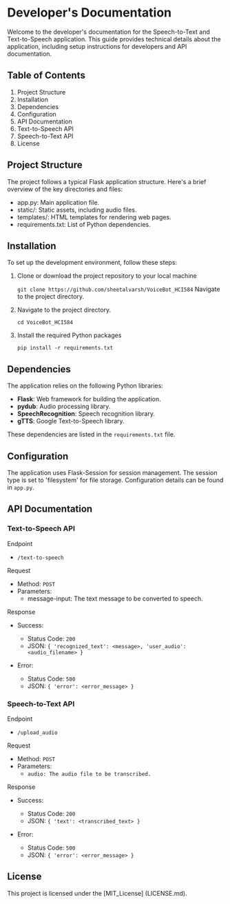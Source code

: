 # Developer's Documentation

Welcome to the developer's documentation for the Speech-to-Text and Text-to-Speech application. This guide provides technical details about the application, including setup instructions for developers and API documentation.

## Table of Contents

1. Project Structure
2. Installation
3. Dependencies
4. Configuration
5. API Documentation
6. Text-to-Speech API
7. Speech-to-Text API
8. License

## Project Structure
The project follows a typical Flask application structure. Here's a brief overview of the key directories and files:

* app.py: Main application file.
* static/: Static assets, including audio files.
* templates/: HTML templates for rendering web pages.
* requirements.txt: List of Python dependencies.

## Installation
To set up the development environment, follow these steps:

1. Clone or download the project repository to your local machine

    `git clone https://github.com/sheetalvarsh/VoiceBot_HCI584`
    Navigate to the project directory.

2. Navigate to the project directory.

    `cd VoiceBot_HCI584`

3. Install the required Python packages

    `pip install -r requirements.txt`

## Dependencies
The application relies on the following Python libraries:

* **Flask**: Web framework for building the application.
* **pydub**: Audio processing library.
* **SpeechRecognition**: Speech recognition library.
* **gTTS**: Google Text-to-Speech library.

These dependencies are listed in the `requirements.txt` file.

## Configuration
The application uses Flask-Session for session management. The session type is set to 'filesystem' for file storage. Configuration details can be found in `app.py`.

## API Documentation

### Text-to-Speech API

Endpoint
- `/text-to-speech`

Request
- Method: `POST`
- Parameters:
    - message-input: The text message to be converted to speech.

Response
* Success:
    - Status Code: `200`
    - JSON: `{ 'recognized_text': <message>, 'user_audio': <audio_filename> }`

* Error:
    - Status Code: `500`
    - JSON: `{ 'error': <error_message> }`

### Speech-to-Text API

Endpoint
- `/upload_audio`

Request
* Method: `POST`
* Parameters:
    - `audio: The audio file to be transcribed.`

Response
* Success:
    - Status Code: `200`
    - JSON: `{ 'text': <transcribed_text> }`

* Error:
    - Status Code: `500`
    - JSON: `{ 'error': <error_message> }`

## License
This project is licensed under the [MIT_License] (LICENSE.md).


